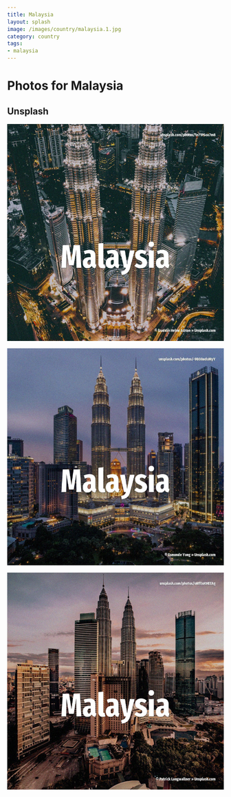 ```yaml
---
title: Malaysia
layout: splash
image: /images/country/malaysia.1.jpg
category: country
tags:
- malaysia
---
```

# Photos for Malaysia

## Unsplash

![Malaysia](/images/country/malaysia.1.jpg)

![Malaysia](/images/country/malaysia.2.jpg)

![Malaysia](/images/country/malaysia.3.jpg)